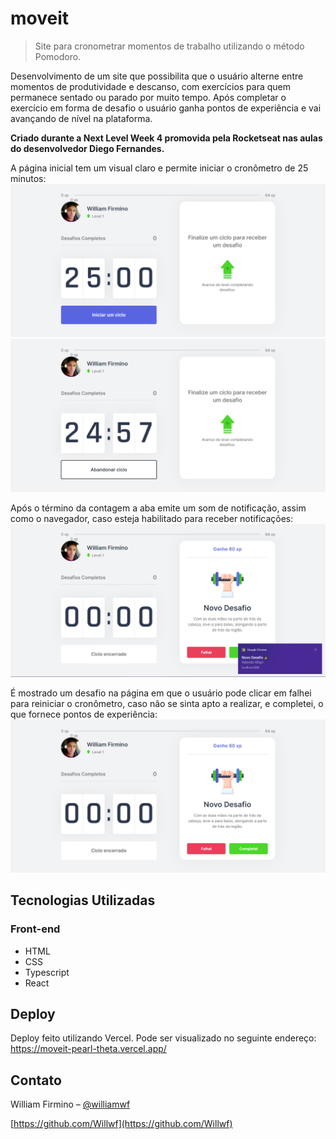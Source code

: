 # moveit
> Site para cronometrar momentos de trabalho utilizando o método Pomodoro.

Desenvolvimento de um site que possibilita que o usuário alterne entre momentos de produtividade e descanso, com exercícios para quem permanece sentado ou parado por muito tempo. Após completar o exercício em forma de desafio o usuário ganha pontos de experiência e vai avançando de nível na plataforma.

**Criado durante a Next Level Week 4 promovida pela Rocketseat nas aulas do desenvolvedor Diego Fernandes.**

A página inicial tem um visual claro e permite iniciar o cronômetro de 25 minutos:
![](/screenshots/index.png)
![](/screenshots/index2.png)

Após o término da contagem a aba emite um som de notificação, assim como o navegador, caso esteja habilitado para receber notificações:
![](/screenshots/browser-notification.png)

É mostrado um desafio na página em que o usuário pode clicar em falhei para reiniciar o cronômetro, caso não se sinta apto a realizar, e completei, o que fornece pontos de experiência:
![](/screenshots/challenge.png)

## Tecnologias Utilizadas

### Front-end
- HTML
- CSS
- Typescript
- React

## Deploy
Deploy feito utilizando Vercel. Pode ser visualizado no seguinte endereço:
https://moveit-pearl-theta.vercel.app/

## Contato

William Firmino – [@williamwf](https://twitter.com/williamwf)

[https://github.com/Willwf](https://github.com/Willwf)
